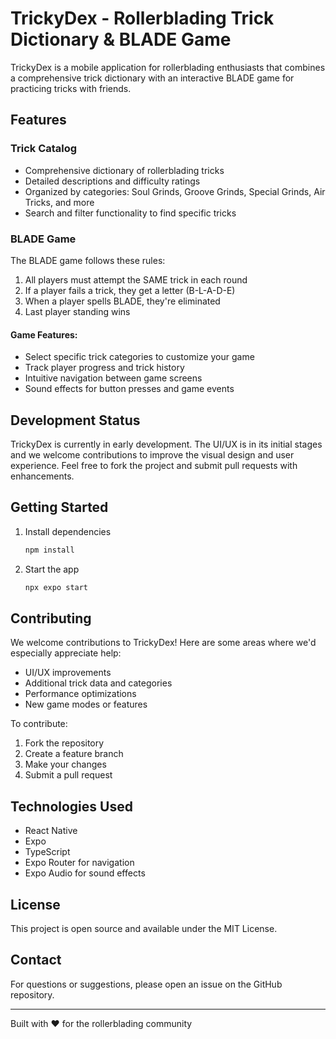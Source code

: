 # TrickyDex - Rollerblading Trick Dictionary & BLADE Game

TrickyDex is a mobile application for rollerblading enthusiasts that combines a comprehensive trick dictionary with an interactive BLADE game for practicing tricks with friends.

## Features

### Trick Catalog
- Comprehensive dictionary of rollerblading tricks
- Detailed descriptions and difficulty ratings
- Organized by categories: Soul Grinds, Groove Grinds, Special Grinds, Air Tricks, and more
- Search and filter functionality to find specific tricks

### BLADE Game
The BLADE game follows these rules:
1. All players must attempt the SAME trick in each round
2. If a player fails a trick, they get a letter (B-L-A-D-E)
3. When a player spells BLADE, they're eliminated
4. Last player standing wins

#### Game Features:
- Select specific trick categories to customize your game
- Track player progress and trick history
- Intuitive navigation between game screens
- Sound effects for button presses and game events

## Development Status

TrickyDex is currently in early development. The UI/UX is in its initial stages and we welcome contributions to improve the visual design and user experience. Feel free to fork the project and submit pull requests with enhancements.

## Getting Started

1. Install dependencies

   ```bash
   npm install
   ```

2. Start the app

   ```bash
   npx expo start
   ```

## Contributing

We welcome contributions to TrickyDex! Here are some areas where we'd especially appreciate help:

- UI/UX improvements
- Additional trick data and categories
- Performance optimizations
- New game modes or features

To contribute:
1. Fork the repository
2. Create a feature branch
3. Make your changes
4. Submit a pull request

## Technologies Used

- React Native
- Expo
- TypeScript
- Expo Router for navigation
- Expo Audio for sound effects

## License

This project is open source and available under the MIT License.

## Contact

For questions or suggestions, please open an issue on the GitHub repository.

---

Built with ❤️ for the rollerblading community
